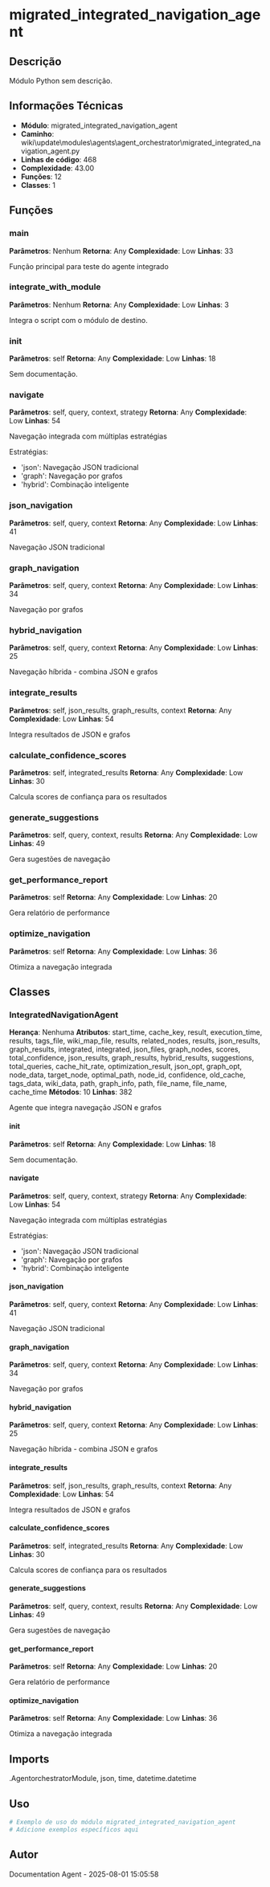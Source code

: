 # migrated_integrated_navigation_agent

## Descrição

Módulo Python sem descrição.

## Informações Técnicas

- **Módulo**: migrated_integrated_navigation_agent
- **Caminho**: wiki\update\modules\agents\agent_orchestrator\migrated_integrated_navigation_agent.py
- **Linhas de código**: 468
- **Complexidade**: 43.00
- **Funções**: 12
- **Classes**: 1

## Funções

### main

**Parâmetros**: Nenhum
**Retorna**: Any
**Complexidade**: Low
**Linhas**: 33

Função principal para teste do agente integrado

### integrate_with_module

**Parâmetros**: Nenhum
**Retorna**: Any
**Complexidade**: Low
**Linhas**: 3

Integra o script com o módulo de destino.

### __init__

**Parâmetros**: self
**Retorna**: Any
**Complexidade**: Low
**Linhas**: 18

Sem documentação.

### navigate

**Parâmetros**: self, query, context, strategy
**Retorna**: Any
**Complexidade**: Low
**Linhas**: 54

Navegação integrada com múltiplas estratégias

Estratégias:
- 'json': Navegação JSON tradicional
- 'graph': Navegação por grafos
- 'hybrid': Combinação inteligente

### json_navigation

**Parâmetros**: self, query, context
**Retorna**: Any
**Complexidade**: Low
**Linhas**: 41

Navegação JSON tradicional

### graph_navigation

**Parâmetros**: self, query, context
**Retorna**: Any
**Complexidade**: Low
**Linhas**: 34

Navegação por grafos

### hybrid_navigation

**Parâmetros**: self, query, context
**Retorna**: Any
**Complexidade**: Low
**Linhas**: 25

Navegação híbrida - combina JSON e grafos

### integrate_results

**Parâmetros**: self, json_results, graph_results, context
**Retorna**: Any
**Complexidade**: Low
**Linhas**: 54

Integra resultados de JSON e grafos

### calculate_confidence_scores

**Parâmetros**: self, integrated_results
**Retorna**: Any
**Complexidade**: Low
**Linhas**: 30

Calcula scores de confiança para os resultados

### generate_suggestions

**Parâmetros**: self, query, context, results
**Retorna**: Any
**Complexidade**: Low
**Linhas**: 49

Gera sugestões de navegação

### get_performance_report

**Parâmetros**: self
**Retorna**: Any
**Complexidade**: Low
**Linhas**: 20

Gera relatório de performance

### optimize_navigation

**Parâmetros**: self
**Retorna**: Any
**Complexidade**: Low
**Linhas**: 36

Otimiza a navegação integrada

## Classes

### IntegratedNavigationAgent

**Herança**: Nenhuma
**Atributos**: start_time, cache_key, result, execution_time, results, tags_file, wiki_map_file, results, related_nodes, results, json_results, graph_results, integrated, integrated, json_files, graph_nodes, scores, total_confidence, json_results, graph_results, hybrid_results, suggestions, total_queries, cache_hit_rate, optimization_result, json_opt, graph_opt, node_data, target_node, optimal_path, node_id, confidence, old_cache, tags_data, wiki_data, path, graph_info, path, file_name, file_name, cache_time
**Métodos**: 10
**Linhas**: 382

Agente que integra navegação JSON e grafos

#### __init__

**Parâmetros**: self
**Retorna**: Any
**Complexidade**: Low
**Linhas**: 18

Sem documentação.

#### navigate

**Parâmetros**: self, query, context, strategy
**Retorna**: Any
**Complexidade**: Low
**Linhas**: 54

Navegação integrada com múltiplas estratégias

Estratégias:
- 'json': Navegação JSON tradicional
- 'graph': Navegação por grafos
- 'hybrid': Combinação inteligente

#### json_navigation

**Parâmetros**: self, query, context
**Retorna**: Any
**Complexidade**: Low
**Linhas**: 41

Navegação JSON tradicional

#### graph_navigation

**Parâmetros**: self, query, context
**Retorna**: Any
**Complexidade**: Low
**Linhas**: 34

Navegação por grafos

#### hybrid_navigation

**Parâmetros**: self, query, context
**Retorna**: Any
**Complexidade**: Low
**Linhas**: 25

Navegação híbrida - combina JSON e grafos

#### integrate_results

**Parâmetros**: self, json_results, graph_results, context
**Retorna**: Any
**Complexidade**: Low
**Linhas**: 54

Integra resultados de JSON e grafos

#### calculate_confidence_scores

**Parâmetros**: self, integrated_results
**Retorna**: Any
**Complexidade**: Low
**Linhas**: 30

Calcula scores de confiança para os resultados

#### generate_suggestions

**Parâmetros**: self, query, context, results
**Retorna**: Any
**Complexidade**: Low
**Linhas**: 49

Gera sugestões de navegação

#### get_performance_report

**Parâmetros**: self
**Retorna**: Any
**Complexidade**: Low
**Linhas**: 20

Gera relatório de performance

#### optimize_navigation

**Parâmetros**: self
**Retorna**: Any
**Complexidade**: Low
**Linhas**: 36

Otimiza a navegação integrada

## Imports

.AgentorchestratorModule, json, time, datetime.datetime

## Uso

```python
# Exemplo de uso do módulo migrated_integrated_navigation_agent
# Adicione exemplos específicos aqui
```

## Autor

Documentation Agent - 2025-08-01 15:05:58
